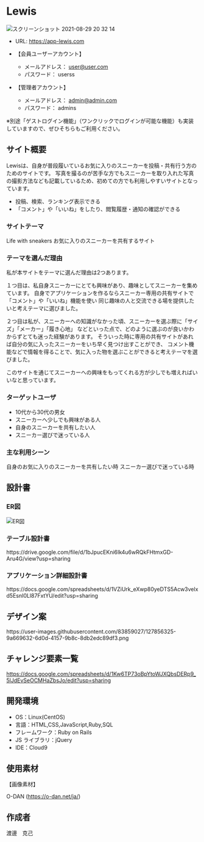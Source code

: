 # Lewis
![スクリーンショット 2021-08-29 20 32 14](https://user-images.githubusercontent.com/83859027/131248965-53c6182c-6c42-4d48-964f-a2f5ef0fdfa2.png)

- URL: https://app-lewis.com

- 【会員ユーザーアカウント】
  - メールアドレス： user@user.com
  - パスワード： userss

- 【管理者アカウント】
  - メールアドレス： admin@admin.com
  - パスワード： admins

 ※別途「ゲストログイン機能」（ワンクリックでログインが可能な機能）も実装していますので、ぜひそちらもご利用ください。

## サイト概要

Lewisは、自身が普段履いているお気に入りのスニーカーを投稿・共有行う方のためのサイトです。
写真を撮るのが苦手な方でもスニーカーを取り入れた写真の撮影方法なども記載しているため、初めての方でも利用しやすいサイトとなっています。
- 投稿、検索、ランキング表示できる
- 「コメント」や「いいね」をしたり、閲覧履歴・通知の確認ができる

### サイトテーマ

Life with sneakers
お気に入りのスニーカーを共有するサイト

### テーマを選んだ理由

私が本サイトをテーマに選んだ理由は2つあります。

１つ目は、私自身スニーカーにとても興味があり、趣味としてスニーカーを集めています。
自身でアプリケーションを作るならスニーカー専用の共有サイトで「コメント」や「いいね」機能を使い
同じ趣味の人と交流できる場を提供したいと考えテーマに選びました。

２つ目は私が、スニーカーへの知識がなかった頃、スニーカーを選ぶ際に「サイズ」「メーカー」「履き心地」
などといった点で、どのように選ぶのが良いかわからずとても迷った経験があります。
そういった時に専用の共有サイトがあれば自分の気に入ったスニーカーをいち早く見つけ出すことができ、
コメント機能などで情報を得ることで、気に入った物を選ぶことができると考えテーマを選びました。

このサイトを通じてスニーカーへの興味をもってくれる方が少しでも増えればいいなと思っています。

### ターゲットユーザ

- 10代から30代の男女
- スニーカーへ少しでも興味がある人
- 自身のスニーカーを共有したい人
- スニーカー選びで迷っている人


### 主な利用シーン

自身のお気に入りのスニーカーを共有したい時
スニーカー選びで迷っている時


## 設計書

### ER図

![ER図](https://user-images.githubusercontent.com/83859027/131615080-e1021bb4-4ead-4823-8162-5aea983d1b84.png)

### テーブル設計書

<p>https://drive.google.com/file/d/1bJpucEKni6Ik4u6wRQkFHtmxGD-Aru4G/view?usp=sharing</p>

### アプリケーション詳細設計書

<p>https://docs.google.com/spreadsheets/d/1VZiUrk_eXwp80yeDTS5Acw3velxd5EsnI0Ll87FxtYU/edit?usp=sharing</p>

## デザイン案
<p>https://user-images.githubusercontent.com/83859027/127856325-9a669632-6d0d-4157-9b8c-8db2edc89df3.png</p>

## チャレンジ要素一覧

<https://docs.google.com/spreadsheets/d/1Kw6TP73oBpYtoWJXQbsDERp9_5lJdEvSeOCMHaZbsJo/edit?usp=sharing>

## 開発環境

- OS：Linux(CentOS)
- 言語：HTML,CSS,JavaScript,Ruby,SQL
- フレームワーク：Ruby on Rails
- JS ライブラリ：jQuery
- IDE：Cloud9

## 使用素材

【画像素材】

O-DAN (https://o-dan.net/ja/)

## 作成者

渡邊　克己
